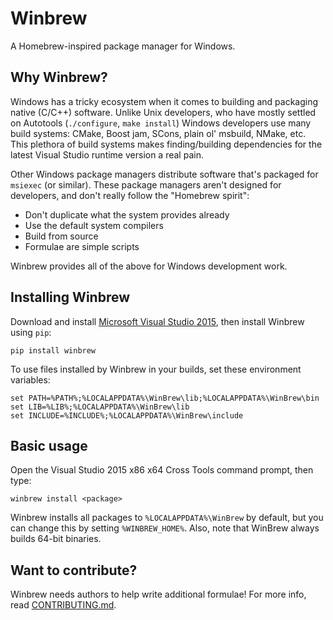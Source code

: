Winbrew
=======

A Homebrew-inspired package manager for Windows.

Why Winbrew?
------------

Windows has a tricky ecosystem when it comes to building and packaging native
(C/C++) software. Unlike Unix developers, who have mostly settled on Autotools
(`./configure`, `make install`) Windows developers use many build systems:
CMake, Boost jam, SCons, plain ol' msbuild, NMake, etc. This plethora of build
systems makes finding/building dependencies for the latest Visual Studio
runtime version a real pain. 

Other Windows package managers distribute software that's packaged for
`msiexec` (or similar). These package managers aren't designed for developers,
and don't really follow the "Homebrew spirit":

* Don't duplicate what the system provides already
* Use the default system compilers
* Build from source
* Formulae are simple scripts

Winbrew provides all of the above for Windows development work.


Installing Winbrew
------------------

Download and install [Microsoft Visual Studio
2015](http://www.visualstudio.com/), then install Winbrew using `pip`:

    pip install winbrew    

To use files installed by Winbrew in your builds, set these environment variables:

    set PATH=%PATH%;%LOCALAPPDATA%\WinBrew\lib;%LOCALAPPDATA%\WinBrew\bin
    set LIB=%LIB%;%LOCALAPPDATA%\WinBrew\lib
    set INCLUDE=%INCLUDE%;%LOCALAPPDATA%\WinBrew\include


Basic usage
-----------

Open the Visual Studio 2015 x86 x64 Cross Tools command prompt, then type:

    winbrew install <package>
    
Winbrew installs all packages to `%LOCALAPPDATA%\WinBrew` by default, but you can
change this by setting `%WINBREW_HOME%`. Also, note that WinBrew always
builds 64-bit binaries.


Want to contribute?
-------------------

Winbrew needs authors to help write additional formulae! For more info, read
[CONTRIBUTING.md](https://github.com/mfichman/winbrew/blob/master/CONTRIBUTING.md).

